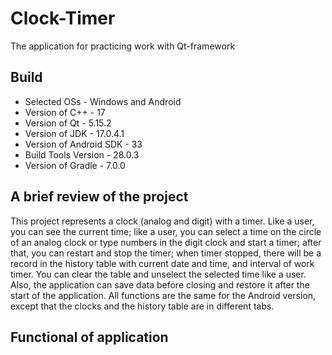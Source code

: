 # Clock-Timer
The application for practicing work with Qt-framework

## Build
- Selected OSs - Windows and Android
- Version of C++ - 17
- Version of Qt - 5.15.2
- Version of JDK - 17.0.4.1
- Version of Android SDK - 33
- Build Tools Version - 28.0.3
- Version of Gradle - 7.0.0

## A brief review of the project
This project represents a clock (analog and digit) with a timer. Like a user, you can see the current time; like a user, you can select a time on the circle of an analog clock or type numbers in the digit clock and start a timer; after that, you can restart and stop the timer; when timer stopped, there will be a record in the history table with current date and time, and interval of work timer. You can clear the table and unselect the selected time like a user. Also, the application can save data before closing and restore it after the start of the application. All functions are the same for the Android version, except that the clocks and the history table are in different tabs.

## Functional of application
